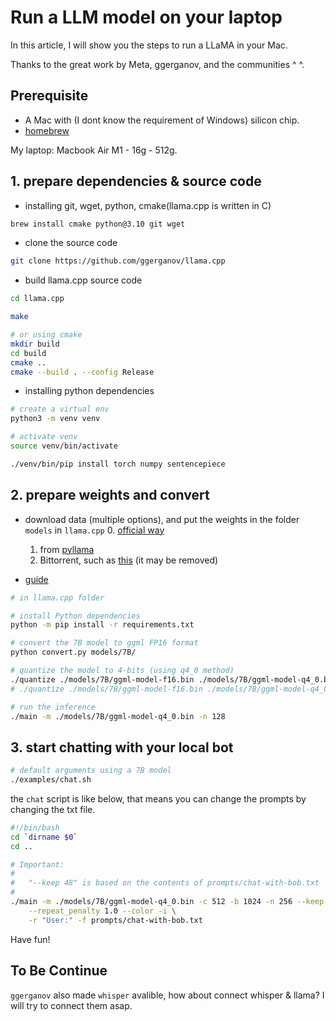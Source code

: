 # Run a LLM model on your laptop

In this article, I will show you the steps to run a LLaMA in your Mac.

Thanks to the great work by Meta, ggerganov, and the communities ^ ^.

## Prerequisite

- A Mac with (I dont know the requirement of Windows) silicon chip.
- [homebrew](https://brew.sh/)

My laptop: Macbook Air M1 - 16g - 512g.

## 1. prepare dependencies & source code

- installing git, wget, python, cmake(llama.cpp is written in C)

```sh
brew install cmake python@3.10 git wget
```

- clone the source code

```sh
git clone https://github.com/ggerganov/llama.cpp
```

- build llama.cpp source code

```sh
cd llama.cpp

make

# or using cmake
mkdir build
cd build
cmake ..
cmake --build . --config Release
```

- installing python dependencies

```sh
# create a virtual env
python3 -m venv venv

# activate venv
source venv/bin/activate

./venv/bin/pip install torch numpy sentencepiece
```

## 2. prepare weights and convert

- download data (multiple options), and put the weights in the folder `models` in `llama.cpp`
  0. [official way](https://forms.gle/jk851eBVbX1m5TAv5)
  1. from [pyllama](https://github.com/juncongmoo/pyllama)
  2. Bittorrent, such as [this](https://github.com/shawwn/llama-dl) (it may be removed)

- [guide](https://github.com/ggerganov/llama.cpp#prepare-data--run)

```sh
# in llama.cpp folder

# install Python dependencies
python -m pip install -r requirements.txt

# convert the 7B model to ggml FP16 format
python convert.py models/7B/

# quantize the model to 4-bits (using q4_0 method)
./quantize ./models/7B/ggml-model-f16.bin ./models/7B/ggml-model-q4_0.bin q4_0
# ./quantize ./models/7B/ggml-model-f16.bin ./models/7B/ggml-model-q4_0.bin 2

# run the inference
./main -m ./models/7B/ggml-model-q4_0.bin -n 128
```

## 3. start chatting with your local bot

```sh
# default arguments using a 7B model
./examples/chat.sh
```

the `chat` script is like below, that means you can change the prompts by changing the txt file.

```sh
#!/bin/bash
cd `dirname $0`
cd ..

# Important:
#
#   "--keep 48" is based on the contents of prompts/chat-with-bob.txt
#
./main -m ./models/7B/ggml-model-q4_0.bin -c 512 -b 1024 -n 256 --keep 48 \
    --repeat_penalty 1.0 --color -i \
    -r "User:" -f prompts/chat-with-bob.txt
```

Have fun!

## To Be Continue

`ggerganov` also made `whisper` avalible, how about connect whisper & llama? I will try to connect them asap.
